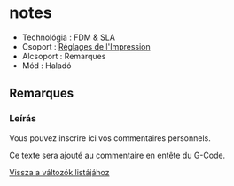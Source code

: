 # notes

* Technológia : FDM & SLA
* Csoport : [Réglages de l'Impression](../print_settings/print_settings.md)
* Alcsoport : Remarques
* Mód : Haladó

## Remarques

### Leírás

Vous pouvez inscrire ici vos commentaires personnels.

Ce texte sera ajouté au commentaire en entête du G-Code.

[Vissza a változók listájához](variable_list.md)

